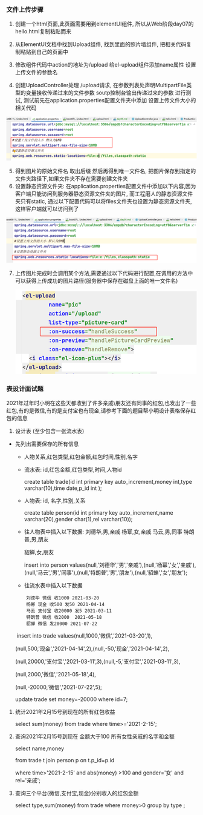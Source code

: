 ### 文件上传步骤

1. 创建一个html页面,此页面需要用到elementUI组件, 所以从Web阶段day07的hello.html复制粘贴而来
2. 从ElementUI文档中找到Upload组件,  找到里面的照片墙组件, 把相关代码复制粘贴到自己的页面中
3. 修改组件代码中action的地址为/upload  给el-upload组件添加name属性 设置上传文件的参数名

4. 创建UploadController处理 /upload请求, 在参数列表处声明MultipartFile类型的变量接收传递过来的文件参数 soutp控制台输出传递过来的参数 进行测试, 测试前先在application.properties配置文件夹中添加 设置上传文件大小的相关代码

![image-20220913114800509](day05.assets/image-20220913114800509.png)

5. 得到图片的原始文件名 取出后缀 然后再得到唯一文件名, 把图片保存到指定的文件夹路径下,如果文件夹不存在需要创建文件夹 
6. 设置静态资源文件夹: 在application.properties配置文件中添加以下内容,因为客户端只能访问到服务器静态资源文件夹的图片, 而工程磨人的静态资源文件夹只有static, 通过以下配置代码可以将files文件夹也设置为静态资源文件夹,这样客户端就可以访问到了

![image-20220913114930036](day05.assets/image-20220913114930036.png)

7. 上传图片完成时会调用某个方法,需要通过以下代码进行配置,在调用的方法中可以获得上传成功的图片路径(服务器中保存在磁盘上面的唯一文件名)

   ![image-20220913115115102](day05.assets/image-20220913115115102.png)



### 表设计面试题    

2021年过年时小明在这些天都收到了许多亲戚\朋友还有同事的红包,也发出了一些红包,有的是微信,有的是支付宝也有现金,请参考下面的题目帮小明设计表格保存红包的信息

1. 设计表 (至少包含一张流水表) 

- 先列出需要保存的所有信息

  - 人物关系,红包类型,红包金额,红包时间,性别,名字

  - 流水表: id,红包金额,红包类型,时间,人物id

    create table trade(id int primary key auto_increment,money int,type varchar(10),time date,p_id int );

  - 人物表: id, 名字,性别,关系

    create table person(id int primary key auto_increment,name varchar(20),gender char(1),rel varchar(10));
    
  - 往人物表中插入以下数据:
刘德华,男,亲戚           杨幂,女,亲戚             马云,男,同事               特朗普,男,朋友 
    
    貂蝉,女,朋友
    
    insert into person values(null,'刘德华','男','亲戚'),(null,'杨幂','女','亲戚'),(null,'马云','男','同事'),(null,'特朗普','男','朋友'),(null,'貂蝉','女','朋友');
    
  - 往流水表中插入以下数据
  
  ```
      刘德华 微信 收1000 2021-03-20   
      杨幂 现金 收500 发50 2021-04-14    
      马云 支付宝 收20000 发5 2021-03-11    
      特朗普 微信 收2000  2021-05-18    
      貂蝉 微信 发20000 2021-07-22
  ```
  
  ​    insert into trade values(null,1000,'微信','2021-03-20',1),
  
  (null,500,'现金','2021-04-14',2),(null,-50,'现金','2021-04-14',2),
  
  (null,20000,'支付宝','2021-03-11',3),(null,-5,'支付宝','2021-03-11',3),
  
  (null,2000,'微信','2021-05-18',4),
  
  (null,-20000,'微信','2021-07-22',5);
  
  update trade set money=-20000 where id=7;

1. 统计2021年2月15号到现在的所有红包收益

   select sum(money) from trade where time>='2021-2-15';

2. 查询2021年2月15号到现在 金额大于100 所有女性亲戚的名字和金额

   select name,money

   from trade t join person p on t.p_id=p.id

   where time>'2021-2-15' and abs(money) >100 and gender='女' and rel='亲戚';

3. 查询三个平台(微信,支付宝,现金)分别收入的红包金额  

   select type,sum(money) from trade where money>0 group by type ;



